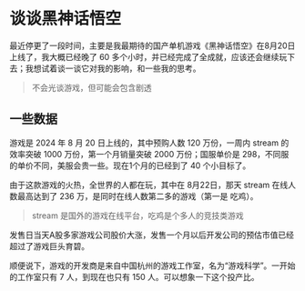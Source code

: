 # 谈谈黑神话悟空

最近停更了一段时间，主要是我最期待的国产单机游戏《黑神话悟空》在8月20日上线了，我大概已经晚了 60 多个小时，并已经完成了全成就，应该还会继续玩下去；我想试着谈一谈它对我的影响，和一些我的思考。

> 不会光谈游戏，但可能会包含剧透

## 一些数据

游戏是 2024 年 8 月 20 日上线的，其中预购人数 120 万份，一周内 stream 的效率突破 1000 万份，第一个月销量突破 2000 万份；国服单价是 298，不同服的单价不同，美服会贵一些。现在1个月的已经到了 40 个小目标了。

由于这款游戏的火热，全世界的人都在玩，其中在 8月22日，那天 stream 在线人数最高达到了 236 万，是同时在线人数第二多的游戏（第一是 吃鸡）。

> stream 是国外的游戏在线平台，吃鸡是个多人的竞技类游戏

发售日当天A股多家游戏公司股价大涨，发售一个月以后开发公司的预估市值已经超过了游戏巨头育碧。

顺便说下，游戏的开发商是来自中国杭州的游戏工作室，名为“游戏科学”。一开始的工作室只有 7 人，到现在也只有 150 人。可以想象一下这个投产比。

## 


